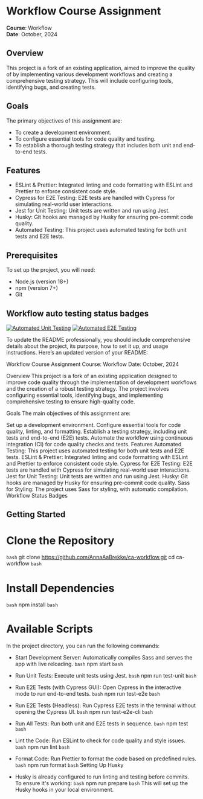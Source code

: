 # Workflow Course Assignment

**Course**: Workflow  
**Date**: October, 2024

## Overview

This project is a fork of an existing application, aimed to improve the quality of by implementing various development workflows and creating a comprehensive testing strategy. This will include configuring tools, identifying bugs, and creating tests.

## Goals

The primary objectives of this assignment are:

-   To create a development environment.
-   To configure essential tools for code quality and testing.
-   To establish a thorough testing strategy that includes both unit and end-to-end tests.

## Features

-   ESLint & Prettier: Integrated linting and code formatting with ESLint and Prettier to enforce consistent code style.
-   Cypress for E2E Testing: E2E tests are handled with Cypress for simulating real-world user interactions.
-   Jest for Unit Testing: Unit tests are written and run using Jest.
-   Husky: Git hooks are managed by Husky for ensuring pre-commit code quality.
-   Automated Testing: This project uses automated testing for both unit tests and E2E tests.

## Prerequisites

To set up the project, you will need:

-   Node.js (version 18+)
-   npm (version 7+)
-   Git

## Workflow auto testing status badges

[![Automated Unit Testing](https://github.com/AnnaAaBrekke/ca-workflow/actions/workflows/unit-test.yml/badge.svg)](https://github.com/AnnaAaBrekke/ca-workflow/actions/workflows/unit-test.yml)
[![Automated E2E Testing](https://github.com/AnnaAaBrekke/ca-workflow/actions/workflows/e2e-test.yml/badge.svg)](https://github.com/AnnaAaBrekke/ca-workflow/actions/workflows/e2e-test.yml)

To update the README professionally, you should include comprehensive details about the project, its purpose, how to set it up, and usage instructions. Here’s an updated version of your README:

Workflow Course Assignment
Course: Workflow
Date: October, 2024

Overview
This project is a fork of an existing application designed to improve code quality through the implementation of development workflows and the creation of a robust testing strategy. The project involves configuring essential tools, identifying bugs, and implementing comprehensive testing to ensure high-quality code.

Goals
The main objectives of this assignment are:

Set up a development environment.
Configure essential tools for code quality, linting, and formatting.
Establish a testing strategy, including unit tests and end-to-end (E2E) tests.
Automate the workflow using continuous integration (CI) for code quality checks and tests.
Features
Automated Testing: This project uses automated testing for both unit tests and E2E tests.
ESLint & Prettier: Integrated linting and code formatting with ESLint and Prettier to enforce consistent code style.
Cypress for E2E Testing: E2E tests are handled with Cypress for simulating real-world user interactions.
Jest for Unit Testing: Unit tests are written and run using Jest.
Husky: Git hooks are managed by Husky for ensuring pre-commit code quality.
Sass for Styling: The project uses Sass for styling, with automatic compilation.
Workflow Status Badges

## Getting Started

# Clone the Repository

`bash`
git clone https://github.com/AnnaAaBrekke/ca-workflow.git
cd ca-workflow
`bash`

# Install Dependencies

`bash`
npm install
`bash`

# Available Scripts

In the project directory, you can run the following commands:

-   Start Development Server: Automatically compiles Sass and serves the app with live reloading.
    `bash`
    npm start
    `bash`
-   Run Unit Tests: Execute unit tests using Jest.
    `bash`
    npm run test-unit
    `bash`
-   Run E2E Tests (with Cypress GUI): Open Cypress in the interactive mode to run end-to-end tests.
    `bash`
    npm run test-e2e
    `bash`
-   Run E2E Tests (Headless): Run Cypress E2E tests in the terminal without opening the Cypress UI.
    `bash`
    npm run test-e2e-cli
    `bash`
-   Run All Tests: Run both unit and E2E tests in sequence.
    `bash`
    npm test
    `bash`
-   Lint the Code: Run ESLint to check for code quality and style issues.
    `bash`
    npm run lint
    `bash`
-   Format Code: Run Prettier to format the code based on predefined rules.
    `bash`
    npm run format
    `bash`
    Setting Up Husky

-   Husky is already configured to run linting and testing before commits. To ensure it's working:
    `bash`
    npm run prepare
    `bash`
    This will set up the Husky hooks in your local environment.
